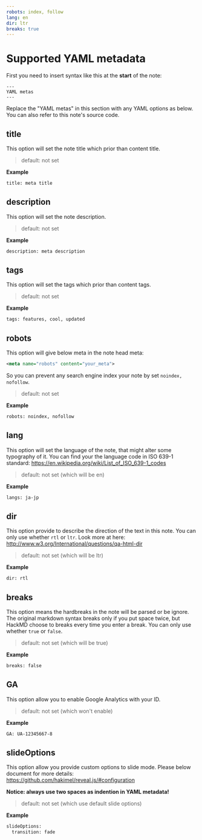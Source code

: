 ```yaml
---
robots: index, follow
lang: en
dir: ltr
breaks: true
---
```


Supported YAML metadata
===

First you need to insert syntax like this at the **start** of the note:
```
---
YAML metas
---
```

Replace the "YAML metas" in this section with any YAML options as below.
You can also refer to this note's source code.

title
---
This option will set the note title which prior than content title.

> default: not set

**Example**
```xml
title: meta title
```

description
---
This option will set the note description.

> default: not set

**Example**
```xml
description: meta description
```

tags
---
This option will set the tags which prior than content tags.

> default: not set

**Example**
```xml
tags: features, cool, updated
```

robots
---
This option will give below meta in the note head meta:
```xml
<meta name="robots" content="your_meta">
```
So you can prevent any search engine index your note by set `noindex, nofollow`.

> default: not set

**Example**
```xml
robots: noindex, nofollow
```

lang
---
This option will set the language of the note, that might alter some typography of it.
You can find your the language code in ISO 639-1 standard:
https://en.wikipedia.org/wiki/List_of_ISO_639-1_codes

> default: not set (which will be en)

**Example**
```xml
langs: ja-jp
```

dir
---
This option provide to describe the direction of the text in this note.
You can only use whether `rtl` or `ltr`.
Look more at here:
http://www.w3.org/International/questions/qa-html-dir

> default: not set (which will be ltr)

**Example**
```xml
dir: rtl
```

breaks
---
This option means the hardbreaks in the note will be parsed or be ignore.
The original markdown syntax breaks only if you put space twice, but HackMD choose to breaks every time you enter a break.
You can only use whether `true` or `false`.

> default: not set (which will be true)

**Example**
```xml
breaks: false
```

GA
---
This option allow you to enable Google Analytics with your ID.

> default: not set (which won't enable)

**Example**
```xml
GA: UA-12345667-8
```

slideOptions
---
This option allow you provide custom options to slide mode.
Please below document for more details:
https://github.com/hakimel/reveal.js/#configuration

**Notice: always use two spaces as indention in YAML metadata!**

> default: not set (which use default slide options)

**Example**
```xml
slideOptions:
  transition: fade
```
